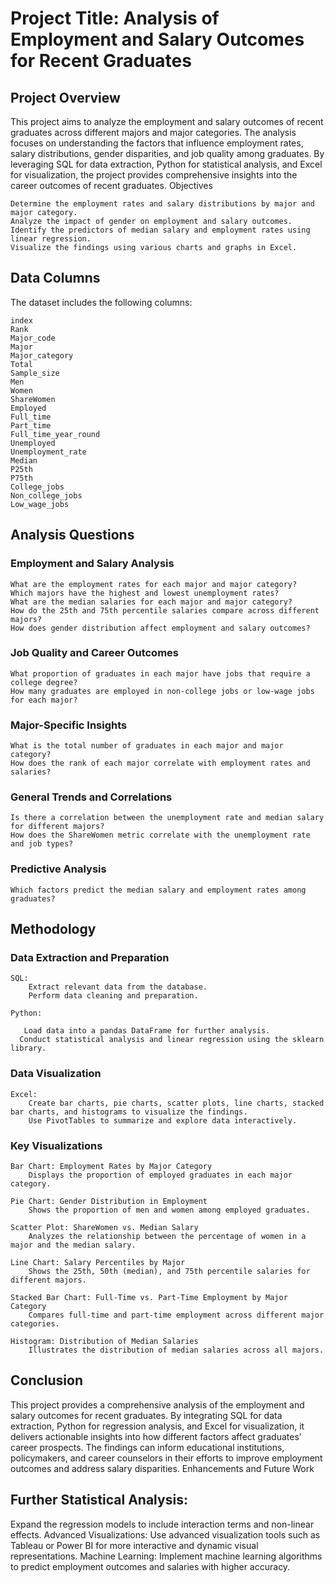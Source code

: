 # Project Title: Analysis of Employment and Salary Outcomes for Recent Graduates

## Project Overview

This project aims to analyze the employment and salary outcomes of recent graduates across different majors and major categories. The analysis focuses on understanding the factors that influence employment rates, salary distributions, gender disparities, and job quality among graduates. By leveraging SQL for data extraction, Python for statistical analysis, and Excel for visualization, the project provides comprehensive insights into the career outcomes of recent graduates.
Objectives

    Determine the employment rates and salary distributions by major and major category.
    Analyze the impact of gender on employment and salary outcomes.
    Identify the predictors of median salary and employment rates using linear regression.
    Visualize the findings using various charts and graphs in Excel.

## Data Columns

The dataset includes the following columns:

    index
    Rank
    Major_code
    Major
    Major_category
    Total
    Sample_size
    Men
    Women
    ShareWomen
    Employed
    Full_time
    Part_time
    Full_time_year_round
    Unemployed
    Unemployment_rate
    Median
    P25th
    P75th
    College_jobs
    Non_college_jobs
    Low_wage_jobs

## Analysis Questions

### Employment and Salary Analysis

    What are the employment rates for each major and major category?
    Which majors have the highest and lowest unemployment rates?
    What are the median salaries for each major and major category?
    How do the 25th and 75th percentile salaries compare across different majors?
    How does gender distribution affect employment and salary outcomes?

### Job Quality and Career Outcomes

    What proportion of graduates in each major have jobs that require a college degree?
    How many graduates are employed in non-college jobs or low-wage jobs for each major?

### Major-Specific Insights

    What is the total number of graduates in each major and major category?
    How does the rank of each major correlate with employment rates and salaries?

### General Trends and Correlations

    Is there a correlation between the unemployment rate and median salary for different majors?
    How does the ShareWomen metric correlate with the unemployment rate and job types?

### Predictive Analysis

    Which factors predict the median salary and employment rates among graduates?

## Methodology

### Data Extraction and Preparation

    SQL:
        Extract relevant data from the database.
        Perform data cleaning and preparation.

    Python:

       Load data into a pandas DataFrame for further analysis.
      Conduct statistical analysis and linear regression using the sklearn library.



### Data Visualization

    Excel:
        Create bar charts, pie charts, scatter plots, line charts, stacked bar charts, and histograms to visualize the findings.
        Use PivotTables to summarize and explore data interactively.

### Key Visualizations

    Bar Chart: Employment Rates by Major Category
        Displays the proportion of employed graduates in each major category.

    Pie Chart: Gender Distribution in Employment
        Shows the proportion of men and women among employed graduates.

    Scatter Plot: ShareWomen vs. Median Salary
        Analyzes the relationship between the percentage of women in a major and the median salary.

    Line Chart: Salary Percentiles by Major
        Shows the 25th, 50th (median), and 75th percentile salaries for different majors.

    Stacked Bar Chart: Full-Time vs. Part-Time Employment by Major Category
        Compares full-time and part-time employment across different major categories.

    Histogram: Distribution of Median Salaries
        Illustrates the distribution of median salaries across all majors.

## Conclusion

This project provides a comprehensive analysis of the employment and salary outcomes for recent graduates. By integrating SQL for data extraction, Python for regression analysis, and Excel for visualization, it delivers actionable insights into how different factors affect graduates' career prospects. The findings can inform educational institutions, policymakers, and career counselors in their efforts to improve employment outcomes and address salary disparities.
Enhancements and Future Work

 ## Further Statistical Analysis:
Expand the regression models to include interaction terms and non-linear effects.
Advanced Visualizations: Use advanced visualization tools such as Tableau or Power BI for more interactive and dynamic visual representations.
Machine Learning: Implement machine learning algorithms to predict employment outcomes and salaries with higher accuracy.


